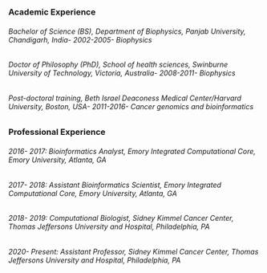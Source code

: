 ### Academic Experience
###### Bachelor of Science (BS), Department of Biophysics, Panjab University, Chandigarh, India- 2002-2005- Biophysics 
###### Doctor of Philosophy (PhD), School of health sciences, Swinburne University of Technology, Victoria, Australia- 2008-2011- Biophysics
###### Post-doctoral training, Beth Israel Deaconess Medical Center/Harvard University, Boston, USA- 2011-2016- Cancer genomics and bioinformatics 


### Professional Experience
###### 2016- 2017: Bioinformatics Analyst, Emory Integrated Computational Core, Emory University, Atlanta, GA
###### 2017- 2018: Assistant Bioinformatics Scientist, Emory Integrated Computational Core, Emory University, Atlanta, GA
###### 2018- 2019: Computational Biologist, Sidney Kimmel Cancer Center, Thomas Jeffersons University and Hospital, Philadelphia, PA
###### 2020- Present: Assistant Professor, Sidney Kimmel Cancer Center, Thomas Jeffersons University and Hospital, Philadelphia, PA


